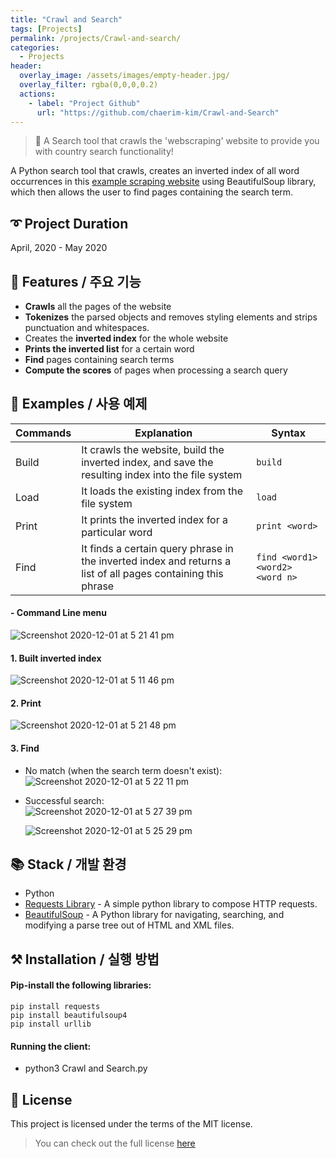 ```yaml
---
title: "Crawl and Search"
tags: [Projects]
permalink: /projects/Crawl-and-search/
categories:
  - Projects
header:
  overlay_image: /assets/images/empty-header.jpg/
  overlay_filter: rgba(0,0,0,0.2)
  actions:
    - label: "Project Github"
      url: "https://github.com/chaerim-kim/Crawl-and-Search"
---
```



> 🔎 A Search tool that crawls the 'webscraping' website to provide you with country search functionality!

A Python search tool that crawls, creates an inverted index of all word occurrences in this [example scraping website](http://example.webscraping.com) using BeautifulSoup library, which then allows the user to find pages containing the search term.


## ➰ Project Duration
April, 2020 - May 2020



## 🎨 Features / 주요 기능
- **Crawls** all the pages of the website
- **Tokenizes** the parsed objects and removes styling elements and strips punctuation and whitespaces.
- Creates the **inverted index** for the whole website
- **Prints the inverted list** for a certain word
- **Find** pages containing search terms
- **Compute the scores** of pages when processing a search query


## 🐾 Examples / 사용 예제

Commands | Explanation | Syntax
-- | -- | --
Build | It crawls the website, build the inverted index, and save the resulting index into the file system | `build`
Load | It loads the existing index from the file system | `load`
Print | It prints the inverted index for a particular word | `print <word>`
Find | It finds a certain query phrase in the inverted index and returns a list of all pages containing this phrase | `find <word1> <word2> <word n>`

#### - Command Line menu  
![Screenshot 2020-12-01 at 5 21 41 pm](https://user-images.githubusercontent.com/33334078/100715714-f3335400-33fa-11eb-8a25-02df701e9969.png)


#### 1. Built inverted index  
![Screenshot 2020-12-01 at 5 11 46 pm](https://user-images.githubusercontent.com/33334078/100713866-4ce64f00-33f8-11eb-8231-39d60a4c5806.png)


#### 2. Print <word>   
![Screenshot 2020-12-01 at 5 21 48 pm](https://user-images.githubusercontent.com/33334078/100715789-10682280-33fb-11eb-8ebd-a350a649a45f.png)


#### 3. Find  
- No match (when the search term doesn't exist):  
![Screenshot 2020-12-01 at 5 22 11 pm](https://user-images.githubusercontent.com/33334078/100715838-237af280-33fb-11eb-8bb1-b3b6d7484853.png)

- Successful search:  
![Screenshot 2020-12-01 at 5 27 39 pm](https://user-images.githubusercontent.com/33334078/100715878-37265900-33fb-11eb-81fc-a0c00d0bb296.png)

  ![Screenshot 2020-12-01 at 5 25 29 pm](https://user-images.githubusercontent.com/33334078/100715899-3ee5fd80-33fb-11eb-8038-f482cb1135fb.png)




## 📚 Stack / 개발 환경
- Python
- [Requests Library](http://docs.python-requests.org/en/master/) - A simple python library to compose HTTP requests.
- [BeautifulSoup](https://www.crummy.com/software/BeautifulSoup/doc) - A Python library for navigating, searching, and modifying a parse tree out of HTML and XML files.


## ⚒ Installation / 실행 방법

#### Pip-install the following libraries:
```
pip install requests
pip install beautifulsoup4
pip install urllib
```

#### Running the client:
- python3 Crawl and Search.py


## 📜 License
This project is licensed under the terms of the MIT license.
> You can check out the full license [here](#https://opensource.org/licenses/mit-license.php)
